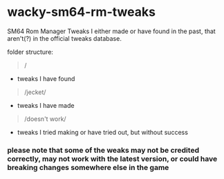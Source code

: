 # wacky-sm64-rm-tweaks
SM64 Rom Manager Tweaks I either made or have found in the past, that aren't(?) in the official tweaks database.

folder structure:
> /
- tweaks I have found
> /jecket/
- tweaks I have made
> /doesn't work/
- tweaks I tried making or have tried out, but without success

### please note that some of the weaks may not be credited correctly, may not work with the latest version, or could have breaking changes somewhere else in the game
